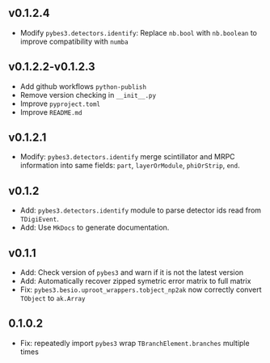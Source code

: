 ## v0.1.2.4
* Modify `pybes3.detectors.identify`: Replace `nb.bool` with `nb.boolean` to improve compatibility with `numba`

## v0.1.2.2-v0.1.2.3
* Add github workflows `python-publish`
* Remove version checking in `__init__.py`
* Improve `pyproject.toml`
* Improve `README.md`

## v0.1.2.1
* Modify: `pybes3.detectors.identify` merge scintillator and MRPC information into same fields: `part`, `layerOrModule`, `phiOrStrip`, `end`.

## v0.1.2
* Add: `pybes3.detectors.identify` module to parse detector ids read from `TDigiEvent`.
* Add: Use `MkDocs` to generate documentation.

## v0.1.1
* Add: Check version of `pybes3` and warn if it is not the latest version
* Add: Automatically recover zipped symetric error matrix to full matrix
* Fix: `pybes3.besio.uproot_wrappers.tobject_np2ak` now correctly convert `TObject` to `ak.Array`

## 0.1.0.2
* Fix: repeatedly import `pybes3` wrap `TBranchElement.branches` multiple times
